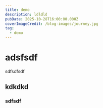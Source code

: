 ```yaml
---
title: demo
description: ldldld
pubDate: 2025-10-28T16:00:00.000Z
coverImageCredit: /blog-images/journey.jpg
tag:
  - demo
---
```


# adsfsdf

sdfsdfsdf

## kdkdkd

### sdfsdf
